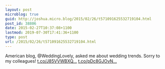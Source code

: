 ```yaml
---
layout: post
microblog: true
guid: http://joshua.micro.blog/2015/02/26/t571091625532719104.html
post_id: 38806
date: 2015-02-27T10:37:08+1100
lastmod: 2019-07-30T17:41:36+1100
type: post
url: /2015/02/26/t571091625532719104.html
---
```

American blog, @WeddingLovely, asked me about wedding trends. Sorry to my colleagues! [t.co/J85VVWBXQ...](http://t.co/J85VVWBXQY) [t.co/pDc8GJOvN...](http://t.co/pDc8GJOvND)
